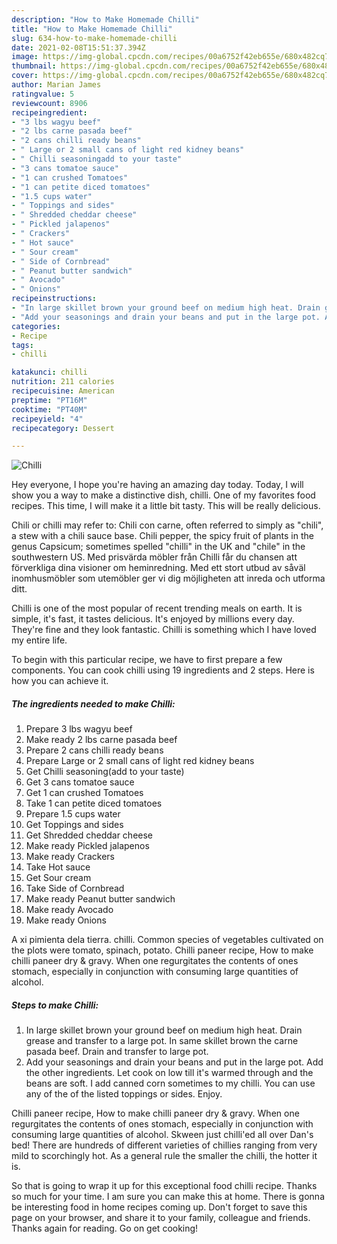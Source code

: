 ```yaml
---
description: "How to Make Homemade Chilli"
title: "How to Make Homemade Chilli"
slug: 634-how-to-make-homemade-chilli
date: 2021-02-08T15:51:37.394Z
image: https://img-global.cpcdn.com/recipes/00a6752f42eb655e/680x482cq70/chilli-recipe-main-photo.jpg
thumbnail: https://img-global.cpcdn.com/recipes/00a6752f42eb655e/680x482cq70/chilli-recipe-main-photo.jpg
cover: https://img-global.cpcdn.com/recipes/00a6752f42eb655e/680x482cq70/chilli-recipe-main-photo.jpg
author: Marian James
ratingvalue: 5
reviewcount: 8906
recipeingredient:
- "3 lbs wagyu beef"
- "2 lbs carne pasada beef"
- "2 cans chilli ready beans"
- " Large or 2 small cans of light red kidney beans"
- " Chilli seasoningadd to your taste"
- "3 cans tomatoe sauce"
- "1 can crushed Tomatoes"
- "1 can petite diced tomatoes"
- "1.5 cups water"
- " Toppings and sides"
- " Shredded cheddar cheese"
- " Pickled jalapenos"
- " Crackers"
- " Hot sauce"
- " Sour cream"
- " Side of Cornbread"
- " Peanut butter sandwich"
- " Avocado"
- " Onions"
recipeinstructions:
- "In large skillet brown your ground beef on medium high heat. Drain grease and transfer to a large pot. In same skillet brown the carne pasada beef. Drain and transfer to large pot."
- "Add your seasonings and drain your beans and put in the large pot. Add the other ingredients. Let cook on low till it&#39;s warmed through and the beans are soft. I add canned corn sometimes to my chilli. You can use any of the of the listed toppings or sides. Enjoy."
categories:
- Recipe
tags:
- chilli

katakunci: chilli 
nutrition: 211 calories
recipecuisine: American
preptime: "PT16M"
cooktime: "PT40M"
recipeyield: "4"
recipecategory: Dessert

---
```



![Chilli](https://img-global.cpcdn.com/recipes/00a6752f42eb655e/680x482cq70/chilli-recipe-main-photo.jpg)

Hey everyone, I hope you're having an amazing day today. Today, I will show you a way to make a distinctive dish, chilli. One of my favorites food recipes. This time, I will make it a little bit tasty. This will be really delicious.

Chili or chilli may refer to: Chili con carne, often referred to simply as &#34;chili&#34;, a stew with a chili sauce base. Chili pepper, the spicy fruit of plants in the genus Capsicum; sometimes spelled &#34;chilli&#34; in the UK and &#34;chile&#34; in the southwestern US. Med prisvärda möbler från Chilli får du chansen att förverkliga dina visioner om heminredning. Med ett stort utbud av såväl inomhusmöbler som utemöbler ger vi dig möjligheten att inreda och utforma ditt.

Chilli is one of the most popular of recent trending meals on earth. It is simple, it's fast, it tastes delicious. It's enjoyed by millions every day. They're fine and they look fantastic. Chilli is something which I have loved my entire life.


To begin with this particular recipe, we have to first prepare a few components. You can cook chilli using 19 ingredients and 2 steps. Here is how you can achieve it.

<!--inarticleads1-->

##### The ingredients needed to make Chilli:

1. Prepare 3 lbs wagyu beef
1. Make ready 2 lbs carne pasada beef
1. Prepare 2 cans chilli ready beans
1. Prepare  Large or 2 small cans of light red kidney beans
1. Get  Chilli seasoning(add to your taste)
1. Get 3 cans tomatoe sauce
1. Get 1 can crushed Tomatoes
1. Take 1 can petite diced tomatoes
1. Prepare 1.5 cups water
1. Get  Toppings and sides
1. Get  Shredded cheddar cheese
1. Make ready  Pickled jalapenos
1. Make ready  Crackers
1. Take  Hot sauce
1. Get  Sour cream
1. Take  Side of Cornbread
1. Make ready  Peanut butter sandwich
1. Make ready  Avocado
1. Make ready  Onions


A xi pimienta dela tierra. chilli. Common species of vegetables cultivated on the plots were tomato, spinach, potato. Chilli paneer recipe, How to make chilli paneer dry &amp; gravy. When one regurgitates the contents of ones stomach, especially in conjunction with consuming large quantities of alcohol. 

<!--inarticleads2-->

##### Steps to make Chilli:

1. In large skillet brown your ground beef on medium high heat. Drain grease and transfer to a large pot. In same skillet brown the carne pasada beef. Drain and transfer to large pot.
1. Add your seasonings and drain your beans and put in the large pot. Add the other ingredients. Let cook on low till it&#39;s warmed through and the beans are soft. I add canned corn sometimes to my chilli. You can use any of the of the listed toppings or sides. Enjoy.


Chilli paneer recipe, How to make chilli paneer dry &amp; gravy. When one regurgitates the contents of ones stomach, especially in conjunction with consuming large quantities of alcohol. Skween just chilli&#39;ed all over Dan&#39;s bed! There are hundreds of different varieties of chillies ranging from very mild to scorchingly hot. As a general rule the smaller the chilli, the hotter it is. 

So that is going to wrap it up for this exceptional food chilli recipe. Thanks so much for your time. I am sure you can make this at home. There is gonna be interesting food in home recipes coming up. Don't forget to save this page on your browser, and share it to your family, colleague and friends. Thanks again for reading. Go on get cooking!
